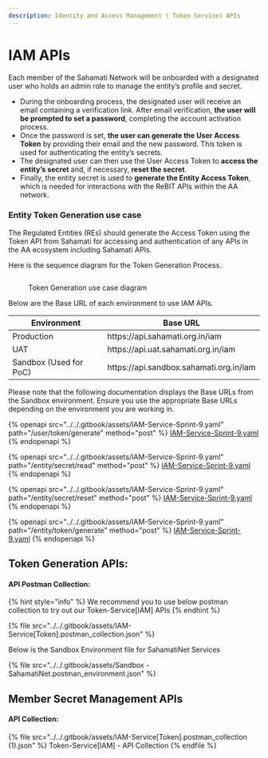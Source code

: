 ```yaml
---
description: Identity and Access Management ( Token Service) APIs
---
```


# IAM APIs

Each member of the Sahamati Network will be onboarded with a designated user who holds an admin role to manage the entity’s profile and secret.

* During the onboarding process, the designated user will receive an email containing a verification link. After email verification, **the user will be prompted to set a password**, completing the account activation process.
* Once the password is set, **the user can generate the User Access Token** by providing their email and the new password. This token is used for authenticating the entity’s secrets.
* The designated user can then use the User Access Token to **access the entity’s secret** and, if necessary, **reset the secret**.
* Finally, the entity secret is used to **generate the Entity Access Token**, which is needed for interactions with the ReBIT APIs within the AA network.

### Entity Token Generation use case&#x20;

The Regulated Entities (REs) should generate the Access Token using the Token API from Sahamati for accessing and authentication of any APIs in the AA ecosystem including Sahamati APIs.

Here is the sequence diagram for the Token Generation Process.

<figure><img src="https://lh7-rt.googleusercontent.com/docsz/AD_4nXdc4HeMCiC89Fdmj_Xf0Nv3AZZKB6BuqMxBUGRt41o73HkYfBchfZOQ9S_a5dg6nK32KXqo44LBDV1AhjU_IyorOrAk0PFyphQuHLr0k3ilJwrjo2xbHH6XFFhwJB0hZWZuW62-0Q?key=3aTz-3SKYP0rOCX7DFnLglx6" alt=""><figcaption><p>Token Generation use case diagram</p></figcaption></figure>

Below are the Base URL of each environment to use IAM APIs.

<table><thead><tr><th width="213.489501953125">Environment</th><th>Base URL</th></tr></thead><tbody><tr><td>Production</td><td>https://api.sahamati.org.in/iam</td></tr><tr><td>UAT</td><td>https://api.uat.sahamati.org.in/iam</td></tr><tr><td>Sandbox (Used for PoC)</td><td>https://api.sandbox.sahamati.org.in/iam</td></tr></tbody></table>

Please note that the following documentation displays the Base URLs from the Sandbox environment. Ensure you use the appropriate Base URLs depending on the environment you are working in.

{% openapi src="../../.gitbook/assets/IAM-Service-Sprint-9.yaml" path="/user/token/generate" method="post" %}
[IAM-Service-Sprint-9.yaml](../../.gitbook/assets/IAM-Service-Sprint-9.yaml)
{% endopenapi %}

{% openapi src="../../.gitbook/assets/IAM-Service-Sprint-9.yaml" path="/entity/secret/read" method="post" %}
[IAM-Service-Sprint-9.yaml](../../.gitbook/assets/IAM-Service-Sprint-9.yaml)
{% endopenapi %}

{% openapi src="../../.gitbook/assets/IAM-Service-Sprint-9.yaml" path="/entity/secret/reset" method="post" %}
[IAM-Service-Sprint-9.yaml](../../.gitbook/assets/IAM-Service-Sprint-9.yaml)
{% endopenapi %}

{% openapi src="../../.gitbook/assets/IAM-Service-Sprint-9.yaml" path="/entity/token/generate" method="post" %}
[IAM-Service-Sprint-9.yaml](../../.gitbook/assets/IAM-Service-Sprint-9.yaml)
{% endopenapi %}

## Token Generation APIs:

#### API Postman Collection:&#x20;

{% hint style="info" %}
We recommend you to use below postman collection to try out our Token-Service\[IAM] APIs
{% endhint %}

{% file src="../../.gitbook/assets/IAM-Service[Token].postman_collection.json" %}

Below is the Sandbox Environment file for SahamatiNet Services

{% file src="../../.gitbook/assets/Sandbox - SahamatiNet.postman_environment.json" %}

## Member Secret Management APIs

#### API Collection:

{% file src="../../.gitbook/assets/IAM-Service[Token].postman_collection (1).json" %}
Token-Service\[IAM] - API Collection
{% endfile %}
